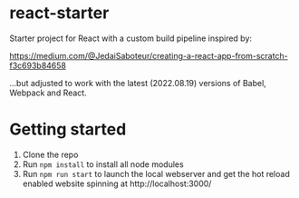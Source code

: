 # react-starter
Starter project for React with a custom build pipeline inspired by:

https://medium.com/@JedaiSaboteur/creating-a-react-app-from-scratch-f3c693b84658

...but adjusted to work with the latest (2022.08.19) versions of Babel, Webpack and React.

# Getting started
1. Clone the repo
2. Run `npm install` to install all node modules
3. Run `npm run start` to launch the local webserver and get the hot reload enabled website spinning at http://localhost:3000/